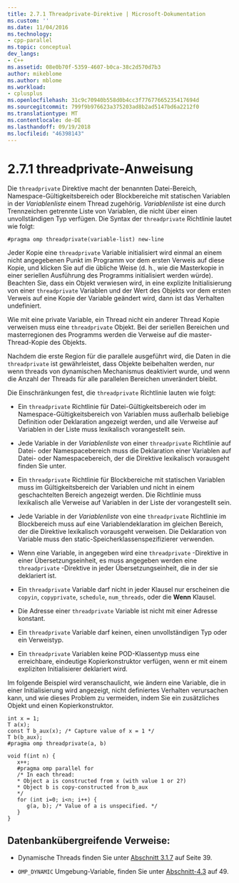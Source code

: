 ```yaml
---
title: 2.7.1 Threadprivate-Direktive | Microsoft-Dokumentation
ms.custom: ''
ms.date: 11/04/2016
ms.technology:
- cpp-parallel
ms.topic: conceptual
dev_langs:
- C++
ms.assetid: 08e0b70f-5359-4607-b0ca-38c2d570d7b3
author: mikeblome
ms.author: mblome
ms.workload:
- cplusplus
ms.openlocfilehash: 31c9c70940b558d0b4cc3f77677665235417694d
ms.sourcegitcommit: 799f9b976623a375203ad8b2ad5147bd6a2212f0
ms.translationtype: MT
ms.contentlocale: de-DE
ms.lasthandoff: 09/19/2018
ms.locfileid: "46398143"
---
```

# <a name="271-threadprivate-directive"></a>2.7.1 threadprivate-Anweisung

Die `threadprivate` Direktive macht der benannten Datei-Bereich, Namespace-Gültigkeitsbereich oder Blockbereiche mit statischen Variablen in der *Variablenliste* einem Thread zugehörig. *Variablenliste* ist eine durch Trennzeichen getrennte Liste von Variablen, die nicht über einen unvollständigen Typ verfügen. Die Syntax der `threadprivate` Richtlinie lautet wie folgt:

```
#pragma omp threadprivate(variable-list) new-line
```

Jeder Kopie eine `threadprivate` Variable initialisiert wird einmal an einem nicht angegebenen Punkt im Programm vor dem ersten Verweis auf diese Kopie, und klicken Sie auf die übliche Weise (d. h., wie die Masterkopie in einer seriellen Ausführung des Programms initialisiert werden würde). Beachten Sie, dass ein Objekt verwiesen wird, in eine explizite Initialisierung von einer `threadprivate` Variablen und der Wert des Objekts vor dem ersten Verweis auf eine Kopie der Variable geändert wird, dann ist das Verhalten undefiniert.

Wie mit eine private Variable, ein Thread nicht ein anderer Thread Kopie verweisen muss eine `threadprivate` Objekt. Bei der seriellen Bereichen und masterregionen des Programms werden die Verweise auf die master-Thread-Kopie des Objekts.

Nachdem die erste Region für die parallele ausgeführt wird, die Daten in die `threadprivate` ist gewährleistet, dass Objekte beibehalten werden, nur wenn threads von dynamischen Mechanismus deaktiviert wurde, und wenn die Anzahl der Threads für alle parallelen Bereichen unverändert bleibt.

Die Einschränkungen fest, die `threadprivate` Richtlinie lauten wie folgt:

- Ein `threadprivate` Richtlinie für Datei-Gültigkeitsbereich oder im Namespace-Gültigkeitsbereich von Variablen muss außerhalb beliebige Definition oder Deklaration angezeigt werden, und alle Verweise auf Variablen in der Liste muss lexikalisch vorangestellt sein.

- Jede Variable in der *Variablenliste* von einer `threadprivate` Richtlinie auf Datei- oder Namespacebereich muss die Deklaration einer Variablen auf Datei- oder Namespacebereich, der die Direktive lexikalisch vorausgeht finden Sie unter.

- Ein `threadprivate` Richtlinie für Blockbereiche mit statischen Variablen muss im Gültigkeitsbereich der Variablen und nicht in einem geschachtelten Bereich angezeigt werden. Die Richtlinie muss lexikalisch alle Verweise auf Variablen in der Liste der vorangestellt sein.

- Jede Variable in der *Variablenliste* von eine `threadprivate` Richtlinie im Blockbereich muss auf eine Variablendeklaration im gleichen Bereich, der die Direktive lexikalisch vorausgeht verweisen. Die Deklaration von Variable muss den static-Speicherklassenspezifizierer verwenden.

- Wenn eine Variable, in angegeben wird eine `threadprivate` -Direktive in einer Übersetzungseinheit, es muss angegeben werden eine `threadprivate` -Direktive in jeder Übersetzungseinheit, die in der sie deklariert ist.

- Ein `threadprivate` Variable darf nicht in jeder Klausel nur erscheinen die `copyin`, `copyprivate`, `schedule`, `num_threads`, oder die **Wenn** Klausel.

- Die Adresse einer `threadprivate` Variable ist nicht mit einer Adresse konstant.

- Ein `threadprivate` Variable darf keinen, einen unvollständigen Typ oder ein Verweistyp.

- Ein `threadprivate` Variablen keine POD-Klassentyp muss eine erreichbare, eindeutige Kopierkonstruktor verfügen, wenn er mit einem expliziten Initialisierer deklariert wird.

Im folgende Beispiel wird veranschaulicht, wie ändern eine Variable, die in einer Initialisierung wird angezeigt, nicht definiertes Verhalten verursachen kann, und wie dieses Problem zu vermeiden, indem Sie ein zusätzliches Objekt und einen Kopierkonstruktor.

```
int x = 1;
T a(x);
const T b_aux(x); /* Capture value of x = 1 */
T b(b_aux);
#pragma omp threadprivate(a, b)

void f(int n) {
   x++;
   #pragma omp parallel for
   /* In each thread:
   * Object a is constructed from x (with value 1 or 2?)
   * Object b is copy-constructed from b_aux
   */
   for (int i=0; i<n; i++) {
      g(a, b); /* Value of a is unspecified. */
   }
}
```

## <a name="cross-references"></a>Datenbankübergreifende Verweise:

- Dynamische Threads finden Sie unter [Abschnitt 3.1.7](../../parallel/openmp/3-1-7-omp-set-dynamic-function.md) auf Seite 39.

- `OMP_DYNAMIC` Umgebung-Variable, finden Sie unter [Abschnitt-4.3](../../parallel/openmp/4-3-omp-dynamic.md) auf 49.